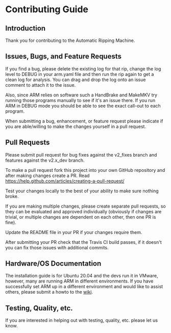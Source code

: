 # Contributing Guide
## Introduction
Thank you for contributing to the Automatic Ripping Machine.

## Issues, Bugs, and Feature Requests
If you find a bug, please delete the existing log for that rip, change the log level to DEBUG in your arm.yaml file and then run the rip again to get a clean log for analysis.  You can drag and drop the log onto an issue comment to attach it to the issue.

Also, since ARM relies on software such a HandBrake and MakeMKV try running those programs manually to see if it's an issue there.  If you run ARM in DEBUG mode you should
be able to see the exact call-out to each program.

When submitting a bug, enhancement, or feature request please indicate if you are able/willing to make the changes yourself in a pull request.

## Pull Requests
Please submit pull request for bug fixes against the v2_fixes branch and features against the v2.x_dev branch.

To make a pull request fork this project into your own GitHub repository and after making changes create a PR.  Read https://help.github.com/articles/creating-a-pull-request/

Test your changes locally to the best of your ability to make sure nothing broke.

If you are making multiple changes, please create separate pull requests, so they can be evaluated and approved individually (obviously if changes are trivial, or multiple changes are dependent on each other, then one PR is fine).

Update the README file in your PR if your changes require them.

After submitting your PR check that the Travis CI build passes, if it doesn't you can fix those issues with additional commits.

## Hardware/OS Documentation
The installation guide is for Ubuntu 20.04 and the devs run it in VMware, however, many are running ARM in different environments.  If you have successfully set ARM up in a different environment and would like to assist others, please submit a howto to the [wiki](https://github.com/automatic-ripping-machine/automatic-ripping-machine/wiki).   

## Testing, Quality, etc.
If you are interested in helping out with testing, quality, etc. please let us know.


